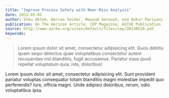 ```yaml
---  
title: "Improve Process Safety with Near-Miss Analysis"
date: 2013-05-01
author: Ulku Oktem, Warren Seider, Masoud Soroush, and Ankur Pariyani
publication: On The Horizon Article, CEP Magazine, AIChE Publication
source: http://www.aiche.org/sites/default/files/cep/20130520.pdf
keywrods: 
---
```


> Lorem ipsum dolor sit amet, consectetur adipisicing elit. Quos debitis quam sequi delectus quae voluptatibus consectetur autem recusandae nisi blanditiis, fugit accusamus. Pariatur esse quod repellat voluptatum quia, iste, doloribus!

Lorem ipsum dolor sit amet, consectetur adipisicing elit. Sunt provident pariatur voluptas consequatur totam blanditiis magni molestiae impedit quo perferendis? Iure, officia magni. Unde adipisci doloribus, rerum, odio voluptatibus ipsa.